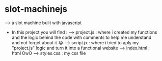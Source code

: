 # slot-machinejs
--> a slot machine built with javascript
- In this project you will find :
  --> project.js : where i created my functions and the logic behind the code with
  comments to help me understand and not forget about it 😂
  --> script.jx : where i tried to aply my "project.js" logic and turn it into a
  functional website
  --> index.html : html OwO
  --> styles.css : my css file

